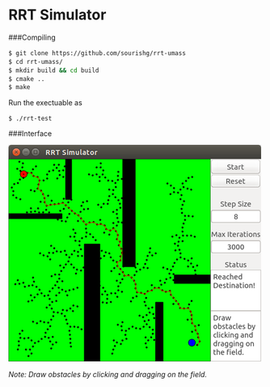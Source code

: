 # RRT Simulator

###Compiling
```bash
$ git clone https://github.com/sourishg/rrt-umass
$ cd rrt-umass/
$ mkdir build && cd build
$ cmake ..
$ make
```
Run the exectuable as
```
$ ./rrt-test
```
###Interface

![RRT Simulator](imgs/rrt-sim.png)

*Note: Draw obstacles by clicking and dragging on the field.*
